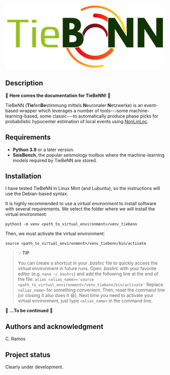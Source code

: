 <p align='center'>
  <img src='figures/tiebenn_logo.png' />
</p>

## Description

:snail: **Here comes the documentation for TieBeNN!** :snail:

TieBeNN (**Tie**fen**Be**stimmung mittels **N**euronaler **N**etzwerke) is an event-based wrapper which leverages a number of tools---some machine-learning-based, some classic---to automatically produce phase picks for probabilistic hypocenter estimation of local events using [NonLinLoc](http://alomax.free.fr/nlloc/).

## Requirements

* **Python 3.9** or a later version.
* **SeisBench**, the popular seismology toolbox where the machine-learning models required by TieBeNN are stored.

## Installation

I have tested TieBeNN in Linux Mint (and Lubuntu), so the instructions will use the Debian-based syntax.

It is highly recommended to use a *virtual environment* to install software with several requirements. We select the folder where we will install the virtual environment:

```
python3 -m venv <path_to_virtual_environment>/venv_tiebenn
```

Then, we must activate the virtual environment:

```
source <path_to_virtual_environment>/venv_tiebenn/bin/activate
```
> :bulb: **TIP**
>
> You can create a shortcut in your _.bashrc_ file to quickly access the virtual environment in future runs. Open _.bashrc_ with your favorite editor (e.g. `nano ~/.bashrc`) and add the following line at the end of the file:
> `alias <alias_name>='source <path_to_virtual_environment>/venv_tiebenn/bin/activate'`
> Replace `<alias_name>` for something convenient. Then, reset the command line (or closing it also does it :laughing:). Next time you need to activate your virtual environment, just type `<alias_name>` in the command line.

:snail: **...To be continued** :snail:

## Authors and acknowledgment
C. Ramos

## Project status
Clearly under development.
